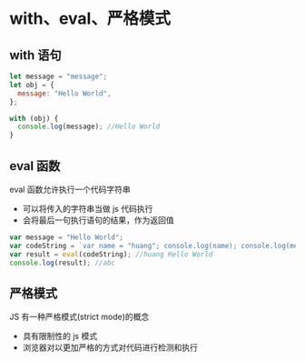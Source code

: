 # with、eval、严格模式

## with 语句

```js
let message = "message";
let obj = {
  message: "Hello World",
};

with (obj) {
  console.log(message); //Hello World
}
```

## eval 函数

eval 函数允许执行一个代码字符串

- 可以将传入的字符串当做 js 代码执行
- 会将最后一句执行语句的结果，作为返回值

```js
var message = "Hello World";
var codeString = `var name = "huang"; console.log(name); console.log(message); "abc";`;
var result = eval(codeString); //huang Hello World
console.log(result); //abc
```

## 严格模式

JS 有一种严格模式(strict mode)的概念

- 具有限制性的 js 模式
- 浏览器对以更加严格的方式对代码进行检测和执行
